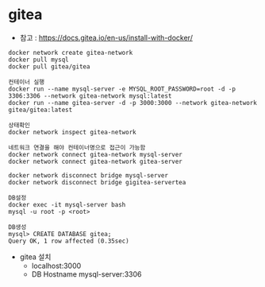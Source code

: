 # gitea

* 참고 : https://docs.gitea.io/en-us/install-with-docker/

```
docker network create gitea-network
docker pull mysql
docker pull gitea/gitea

컨테이너 실행
docker run --name mysql-server -e MYSQL_ROOT_PASSWORD=root -d -p 3306:3306 --network gitea-network mysql:latest
docker run --name gitea-server -d -p 3000:3000 --network gitea-network gitea/gitea:latest

상태확인
docker network inspect gitea-network

네트워크 연결을 해야 컨테이너명으로 접근이 가능함
docker network connect gitea-network mysql-server
docker network connect gitea-network gitea-server

docker network disconnect bridge mysql-server
docker network disconnect bridge gigitea-servertea
```

```
DB설정
docker exec -it mysql-server bash
mysql -u root -p <root>

DB생성
mysql> CREATE DATABASE gitea;
Query OK, 1 row affected (0.35sec)
```

* gitea 설치
  * localhost:3000
  * DB Hostname mysql-server:3306
  
